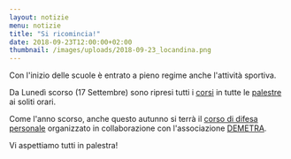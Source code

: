 ```yaml
---
layout: notizie
menu: notizie
title: "Si ricomincia!"
date: 2018-09-23T12:00:00+02:00
thumbnail: /images/uploads/2018-09-23_locandina.png
---
```


Con l'inizio delle scuole è entrato a pieno regime anche l'attività sportiva.

Da Lunedì scorso (17 Settembre) sono ripresi tutti i [corsi](/corsi) in tutte le [palestre](/palestre) ai soliti orari.

Come l'anno scorso, anche questo autunno si terrà il [corso di difesa personale](/corsi/difesa-personale) organizzato in collaborazione con l'associazione [DEMETRA](http://www.demetradonne.it/).

Vi aspettiamo tutti in palestra!

